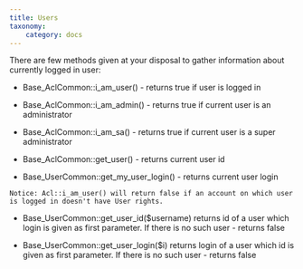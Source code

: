 ```yaml
---
title: Users
taxonomy:
    category: docs
---
```


There are few methods given at your disposal to gather information about currently logged in user:

   * Base_AclCommon::i_am_user() - returns true if user is logged in

   * Base_AclCommon::i_am_admin() - returns true if current user is an administrator

   * Base_AclCommon::i_am_sa() - returns true if current user is a super administrator

   * Base_AclCommon::get_user() - returns current user id

   * Base_UserCommon::get_my_user_login() - returns current user login

	Notice: Acl::i_am_user() will return false if an account on which user is logged in doesn't have User rights.

   * Base_UserCommon::get_user_id($username) returns id of a user which login is given as first parameter. If there is no such user - returns false

   * Base_UserCommon::get_user_login($i) returns login of a user which id is given as first parameter. If there is no such user - returns false